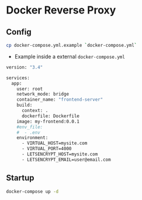# Docker Reverse Proxy


## Config

```sh
cp docker-compose.yml.example `docker-compose.yml`
```

- Example inside a external `docker-compose.yml`

```sh
version: "3.4"

services:
  app:
    user: root
    network_mode: bridge
    container_name: "frontend-server"
    build:
      context: .
      dockerfile: Dockerfile
    image: my-frontend:0.0.1
    #env_file:
    #  - .env
    environment:
      - VIRTUAL_HOST=mysite.com
      - VIRTUAL_PORT=4000
      - LETSENCRYPT_HOST=mysite.com
      - LETSENCRYPT_EMAIL=user@email.com

```


## Startup

```sh
docker-compose up -d
```

